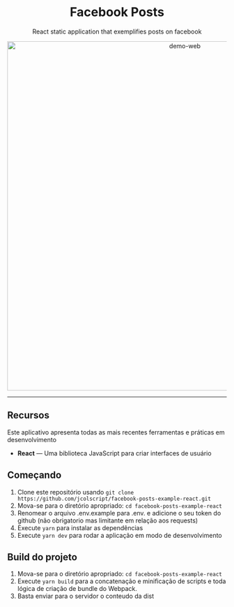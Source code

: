 <h1 align="center">
Facebook Posts
</h1>

<p align="center">React static application that exemplifies posts on facebook</p>

<div>
  <p align="center">
    <img src="https://i.imgur.com/ap78cQS.png" alt="demo-web" width="800">
  <p align="center">
</div>

<hr />

## Recursos

Este aplicativo apresenta todas as mais recentes ferramentas e práticas em desenvolvimento

- **React** — Uma biblioteca JavaScript para criar interfaces de usuário

## Começando

1. Clone este repositório usando `git clone https://github.com/jcolscript/facebook-posts-example-react.git`
2. Mova-se para o diretório apropriado: `cd facebook-posts-example-react` <br />
3. Renomear o arquivo .env.example para .env. e adicione o seu token do github (não obrigatorio mas limitante em relação aos requests) <br />
4. Execute `yarn` para instalar as dependências <br />
5. Execute `yarn dev` para rodar a aplicação em modo de desenvolvimento

## Build do projeto

1. Mova-se para o diretório apropriado: `cd facebook-posts-example-react` <br />
2. Execute `yarn build` para a concatenação e minificação de scripts e toda lógica de criação de bundle do Webpack.
3. Basta enviar para o servidor o conteudo da dist
